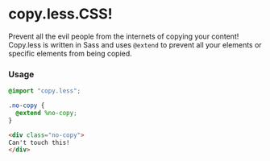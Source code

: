 # copy.less.CSS!

Prevent all the evil people from the internets of copying your content! Copy.less is written in Sass and uses `@extend` to prevent all your elements or specific elements from being copied.


### Usage

```scss
@import "copy.less";

.no-copy {
  @extend %no-copy;
}
```

```html
<div class="no-copy">
Can't touch this!
</div>
```
